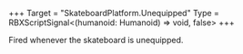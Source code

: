 +++
Target = "SkateboardPlatform.Unequipped"
Type = RBXScriptSignal<(humanoid: Humanoid) => void, false>
+++

Fired whenever the skateboard is unequipped.